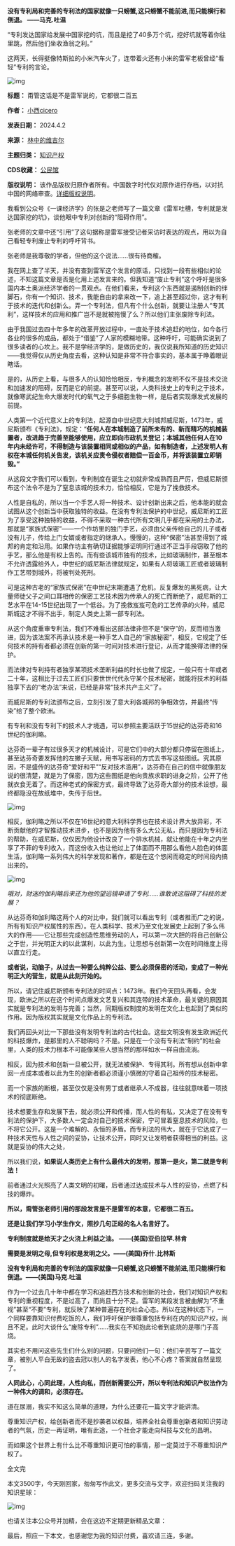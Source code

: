 **没有专利局和完善的专利法的国家就像一只螃蟹,这只螃蟹不能前进,而只能横行和倒退。 ——马克.吐温** 


“专利发达国家给发展中国家挖的坑，而且是挖了40多万个坑，挖好坑就等着你往里跳，然后他们坐收渔翁之利。”


这两天，长得挺像特斯拉的小米汽车火了，连带着火还有小米的雷军老板曾经“看轻”专利的言论。


![img](https://chinadigitaltimes.net/chinese/files/2024/04/post-706456-660ca371b2c18.)




**标题：** 甭管这话是不是雷军说的，它都很二百五  

**作者：** [小西cicero](https://chinadigitaltimes.net/space/林中的维吉尔)  

**发表日期：** 2024.4.2  

**来源：** [林中的维吉尔](https://web.archive.org/web/https://mp.weixin.qq.com/s/5qpU6UGfnvgISTNf4zKNKw)  

**主题归类：** [知识产权](https://chinadigitaltimes.net/space/知识产权)  

**CDS收藏：** [公民馆](https://chinadigitaltimes.net/space/%E5%85%AC%E6%B0%91%E9%A6%86)  

**版权说明：** 该作品版权归原作者所有。中国数字时代仅对原作进行存档，以对抗中国的网络审查。[详细版权说明](https://chinadigitaltimes.net/chinese/copyright)。


我看到公众号《一课经济学》的张是之老师写了一篇文章《雷军吐槽，专利就是发达国家挖的坑》，谈他眼中专利对创新的“阻碍作用”。


张老师的文章中还“引用”了这句据称是雷军接受记者采访时表达的观点，用以为自己看轻专利废止专利的呼吁背书。


张老师是我尊敬的学者，但他的这个说法……很有待商榷。


我在网上查了半天，并没有查到雷军这个发言的原话，只找到一段有些相似的论述，不知这篇文章是否是化用上述发言来的。但我知道“废止专利”这个呼吁是很多国内本土奥派经济学者的一贯观点。在他们看来，专利这个东西就是遏制创新的绊脚石，你有一个知识、技术，我能自由的拿来改一下，追上甚至超过你，这才有利于技术的迭代和创新么。弄一个专利法，但凡有个什么创新，就要让注册人“专其利”，这样技术的应用和推广岂不是就被拖慢了么？所以他们主张废除专利法。


由于我国过去四十年多年的改革开放过程中，一直处于技术追赶的地位，如今各行各业的很多的成品，都处于“借鉴”了人家的模糊地带。这种呼吁，可能确实说到了很多读者的心坎上。我不是学经济学的，是做历史的，我仅说我所知道的历史知识——我觉得仅从历史角度去看，这种认知是非常不符合事实的，基本属于睁着眼说瞎话。


是的，从历史上看，与很多人的认知恰恰相反，专利概念的发明不仅不是技术交流和加速发的阻碍，反而是它的前提。甚至可以说，人类科技史上的专利之于技术，就像寒武纪生命大爆发时代的氧气之于多细胞生物一样，是后者实现爆发式发展的前提。


人类第一个近代意义上的专利法，起源自中世纪意大利城邦威尼斯，1473年，威尼斯颁布《专利法》，规定：“**任何人在本城制造了前所未有的、新而精巧的机械装置者，改进趋于完善至能够使用，应立即向市政机关登记；本城其他任何人在10年内未经许可，不得制造与该装置相同或相似的产品，如有制造者，上述发明人有权在本城任何机关告发，该机关应责令侵权者赔偿一百金币，并将该装置立即销毁。”** 


从这段文字我们可以看到，专利制度在诞生之初就非常成熟而且严厉，但威尼斯颁布这个法令不是为了窒息该城的技术力，恰恰相反，它是为了挽救技术。


人性是自私的，所以当一个手艺人将一种技术、设计创新出来之后，他本能的就会试图从这个创新当中获取独特的收益。在没有专利法保护的中世纪，威尼斯的工匠为了享受这种独特的收益，不得不采取一种古代所有文明几乎都在采用的土办法，那就是“家族式保密”——一个作坊里的独门手艺，必须由父亲传给自己的儿子或者没有儿子，传给上门女婿或者指定的继承人。慢慢的，这种“保密”法甚至得到了城邦的肯定和沿用。如果作坊主有确切证据能够证明同行通过不正当手段窃取了他的手艺，那么他是有权上告的。而有些该城市独有的技术，比如玻璃制作，甚至根本不允许透露给外人，中世纪的威尼斯法律就规定，如果有人将玻璃工匠或者玻璃制作工艺带到城外，将被判处死刑。


可是这种古老的“家族式保密”在中世纪末期遭遇了危机，反复爆发的黑死病，让大量师徒父子之间口耳相传的保密工艺技术因为传承人的死亡而断绝了，威尼斯的工艺水平在14-15世纪出现了一个低谷。为了挽救岌岌可危的工艺传承的火种，威尼斯城这才不得不出手，制定人类史上第一部专利法。


从这个角度重审专利法，我们不难看出这部法律非但不是“保守”的，反而相当激进，因为该法案不再承认技术是一种手艺人自己的“家族秘密”，相反，它规定了任何技术的持有者都必须在创新的第一时间对技术进行登记，从而才能换得法律的保护。


而法律对专利持有者独享某项技术垄断利益的时长也做了规定，一般只有十年或者二十年，这相比于过去工匠们只要世世代代永守某个技术秘密，就能将技术的利益独享下去的“老办法”来说，已经是非常“技术共产主义”了。


而威尼斯的专利法颁布之后，立刻引发了意大利各城邦的争相效仿，并最终“传染”给了整个欧洲。


有专利和没有专利下的技术人才境遇，可以参照主要活跃于15世纪的达芬奇和16世纪的伽利略。


达芬奇一辈子有过很多天才的机械设计，可是它们中的大部分都只停留在图纸上，甚至达芬奇要发挥他的左撇子天赋，用书写密码的方式去书写这些图纸。究其原因，不是盛传的达芬奇“爱好和平”“反对技术滥用”，达芬奇在自己的信中就像朋友说的很清楚，就是为了保密，因为这些图纸是他向贵族求职的进身之阶，公开了他就衣食无着了。而这种老式的保密方式，最终导致了达芬奇大部分的技术设想，最终都隐没在故纸堆中，失传于后世。


![img](https://chinadigitaltimes.net/chinese/files/2024/04/post-706456-660ca371bec6b.)


相反，伽利略之所以不仅在16世纪的意大利科学界也在技术设计界大放异彩，不断贡献他的才智推动技术进步，也不是因为他有多么大公无私，而只是因为专利法的帮助，在威尼斯，仅仅因为他设计改良了一个排水机械，就让他能在十年之内坐享了不菲的专利收入，而这份收入也让他过上了体面而不用那么看他人脸色的体面生活，伽利略一系列伟大的科学发现和著作，都是在这个悠闲而稳定的时间段内搞出来的。


![img](https://chinadigitaltimes.net/chinese/files/2024/04/post-706456-660ca371c5842.)


*哦对，财迷的伽利略后来还为他的望远镜申请了专利……谁敢说这阻碍了科技的发展？*


从达芬奇和伽利略这两个人的对比中，我们就可以看出专利（或者推而广之的说，所有有知识产权属性的东西）。在人类科学、技术乃至文化发展史上起到了多么伟大的作用——它让那些完成创造性思维劳动的人，可以第一次大胆的将自己创新公之于世，并光明正大的以此谋利，以此为生。让思想与创新第一次在时间维度上得以直立行走。


**或者说，动脑子，从过去一种要么纯粹公益、要么必须保密的活动，变成了一种光明正大的营生，就是从此刻开始的。** 


所以，请记住威尼斯颁布专利法的时间点：1473年。我们今天回头再看，会发现，欧洲之所以在这个时间点爆发文艺复兴和其连带的技术革命，最关键的原因其实就是专利法的发明与完善；当然，同期版权制度的发明在文化上也起到了类似的作用。因为版权其实就是文化作品上的专利法。


我们再回头对比一下那些没有发明专利法的古代社会。这些文明没有发生欧洲近代的科技爆炸，是那里的人不聪明吗？不是。只是在一个没有专利法“制约”的社会里，人类的技术力根本不可能像某些人想当然的那样如水一样自由流淌。


相反，因为技术和创新一旦被公开，就无法被保护、专得其利。所有想从创新中拿回一点成本或者以此为生的创新者都必须谨小慎微的守着自己祖传的技术秘密。


而一个家族的断根，甚至仅仅是没有男丁或者继承人不成器，往往就意味着一项技术的彻底断绝。


技术想要生存和发展下去，就必须公开和传播，而人性的有私，又决定了在没有专利法的保护下，大多数人一定会对自己的技术保密，宁可冒着窒息技术的风险，也不将它公开。这是一个难解的、永恒的矛盾。而专利法的伟大，就在于它达成了一种技术天性与人性之间的妥协，让技术公开，同时又让发明者获得相当的利益。这就是妥协的伟大之处，


所以我们说，**如果说人类历史上有什么最伟大的发明，那第一是火，第二就是专利法！** 


前者通过火光照亮了人类文明的初曙，后者通过达成技术与人性的妥协，点燃了科技的爆炸。


**所以，甭管张老师引用的那段发言是不是雷军的本意，它都很二百五。** 


**还是让我们学习小学生作文，照抄几句正经的名人名言好了。** 


**专利制度就是给天才之火浇上利益之油。 ——(美国)亚伯拉罕.林肯** 


**需要是发明之母,但专利权是发明之父。——(美国)乔什.比林斯** 


**没有专利局和完善的专利法的国家就像一只螃蟹,这只螃蟹不能前进,而只能横行和倒退。——(美国)马克.吐温** 


作为一个过去几十年中都在学习和追赶西方技术和创新的社会，我们对知识产权和专利的重视程度，不是过高了，而尚且十分不足。雷军的某段发言被曲解为“不重视”甚至“不要”专利，就反映了某种普遍存在的社会心态。所以在这种状态下，一个同样要靠知识付费吃饭的人，我们呼吁保护很尊重包括专利在内的知识产权，尚且不足。此时大谈什么“废除专利”……我实在不知抱此论者到底烧的是哪门子高烧。


其实也不用问这些先生们什么别的问题，只要问他们一句：他们辛苦写了一篇文章，被别人平白无故的盗去冠以别人的名字发表，他心不心疼？答案就自然呈现了。


**人同此心，心同此理，人性向私，而创新需要公开，所以专利法和知识产权法作为一种伟大的调和，必须存在。** 


道在尿溺，我实不知这么简单的道理，为什么还要花一篇文字才能讲清。


尊重知识产权，给创新者而不是抄袭者以权益，培养全社会尊重创新者和知识劳动者的气氛，历史一再证明，唯有此途，一个社会才能走向科技与文化的昌明。


而如果这个世界上有什么比不尊重知识更可怕的事情，那一定莫过于不尊重知识产权了。


全文完


本文3500字，今天刚回家，匆匆写作此文，更多交流与文字，欢迎扫码关注我的知识星球：


![img](https://chinadigitaltimes.net/chinese/files/2024/04/post-706456-660ca371ccdf2.png)


也请关注本公众号并加精，会在这边不定期更新精品文章：


最后，照应一下本文，也感谢您为我的知识付费，喜欢请三连，多谢。

